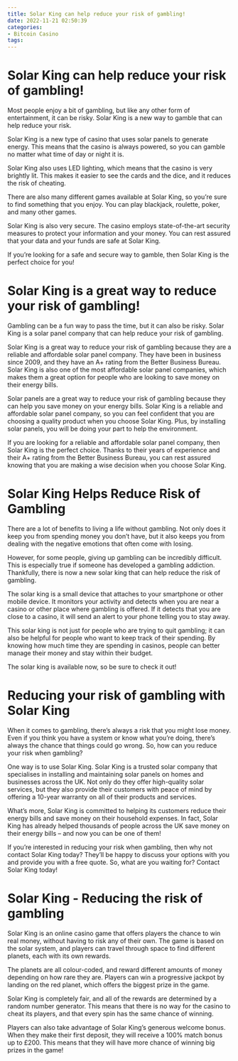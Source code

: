 ```yaml
---
title: Solar King can help reduce your risk of gambling!
date: 2022-11-21 02:50:39
categories:
- Bitcoin Casino
tags:
---
```



#  Solar King can help reduce your risk of gambling!

Most people enjoy a bit of gambling, but like any other form of entertainment, it can be risky. Solar King is a new way to gamble that can help reduce your risk.

Solar King is a new type of casino that uses solar panels to generate energy. This means that the casino is always powered, so you can gamble no matter what time of day or night it is.

Solar King also uses LED lighting, which means that the casino is very brightly lit. This makes it easier to see the cards and the dice, and it reduces the risk of cheating.

There are also many different games available at Solar King, so you’re sure to find something that you enjoy. You can play blackjack, roulette, poker, and many other games.

Solar King is also very secure. The casino employs state-of-the-art security measures to protect your information and your money. You can rest assured that your data and your funds are safe at Solar King.

If you’re looking for a safe and secure way to gamble, then Solar King is the perfect choice for you!

#  Solar King is a great way to reduce your risk of gambling!

Gambling can be a fun way to pass the time, but it can also be risky. Solar King is a solar panel company that can help reduce your risk of gambling.

Solar King is a great way to reduce your risk of gambling because they are a reliable and affordable solar panel company. They have been in business since 2009, and they have an A+ rating from the Better Business Bureau. Solar King is also one of the most affordable solar panel companies, which makes them a great option for people who are looking to save money on their energy bills.

Solar panels are a great way to reduce your risk of gambling because they can help you save money on your energy bills. Solar King is a reliable and affordable solar panel company, so you can feel confident that you are choosing a quality product when you choose Solar King. Plus, by installing solar panels, you will be doing your part to help the environment.

If you are looking for a reliable and affordable solar panel company, then Solar King is the perfect choice. Thanks to their years of experience and their A+ rating from the Better Business Bureau, you can rest assured knowing that you are making a wise decision when you choose Solar King.

#  Solar King Helps Reduce Risk of Gambling 

There are a lot of benefits to living a life without gambling. Not only does it keep you from spending money you don’t have, but it also keeps you from dealing with the negative emotions that often come with losing.

However, for some people, giving up gambling can be incredibly difficult. This is especially true if someone has developed a gambling addiction. Thankfully, there is now a new solar king that can help reduce the risk of gambling.

The solar king is a small device that attaches to your smartphone or other mobile device. It monitors your activity and detects when you are near a casino or other place where gambling is offered. If it detects that you are close to a casino, it will send an alert to your phone telling you to stay away.

This solar king is not just for people who are trying to quit gambling; it can also be helpful for people who want to keep track of their spending. By knowing how much time they are spending in casinos, people can better manage their money and stay within their budget.

The solar king is available now, so be sure to check it out!

#  Reducing your risk of gambling with Solar King 

When it comes to gambling, there’s always a risk that you might lose money. Even if you think you have a system or know what you’re doing, there’s always the chance that things could go wrong. So, how can you reduce your risk when gambling?

One way is to use Solar King. Solar King is a trusted solar company that specialises in installing and maintaining solar panels on homes and businesses across the UK. Not only do they offer high-quality solar services, but they also provide their customers with peace of mind by offering a 10-year warranty on all of their products and services.

What’s more, Solar King is committed to helping its customers reduce their energy bills and save money on their household expenses. In fact, Solar King has already helped thousands of people across the UK save money on their energy bills – and now you can be one of them!

If you’re interested in reducing your risk when gambling, then why not contact Solar King today? They’ll be happy to discuss your options with you and provide you with a free quote. So, what are you waiting for? Contact Solar King today!

#  Solar King - Reducing the risk of gambling

Solar King is an online casino game that offers players the chance to win real money, without having to risk any of their own. The game is based on the solar system, and players can travel through space to find different planets, each with its own rewards.

The planets are all colour-coded, and reward different amounts of money depending on how rare they are. Players can win a progressive jackpot by landing on the red planet, which offers the biggest prize in the game.

Solar King is completely fair, and all of the rewards are determined by a random number generator. This means that there is no way for the casino to cheat its players, and that every spin has the same chance of winning.

Players can also take advantage of Solar King’s generous welcome bonus. When they make their first deposit, they will receive a 100% match bonus up to £200. This means that they will have more chance of winning big prizes in the game!